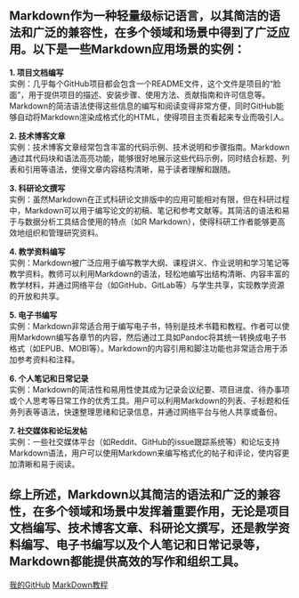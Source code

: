 ## Markdown作为一种轻量级标记语言，以其简洁的语法和广泛的兼容性，在多个领域和场景中得到了广泛应用。以下是一些Markdown应用场景的实例：

**1. 项目文档编写**  
实例：几乎每个GitHub项目都会包含一个README文件，这个文件是项目的“脸面”，用于提供项目的描述、安装步骤、使用方法、贡献指南和许可信息等。Markdown的简洁语法使得这些信息的编写和阅读变得非常方便，同时GitHub能够自动将Markdown渲染成格式化的HTML，使得项目主页看起来专业而吸引人。

**2. 技术博客文章**  
实例：技术博客文章经常包含丰富的代码示例、技术说明和步骤指南。Markdown通过其代码块和语法高亮功能，能够很好地展示这些代码示例，同时结合标题、列表和引用等语法，使得文章内容结构清晰，易于读者理解和跟随。

**3. 科研论文撰写**  
实例：虽然Markdown在正式科研论文排版中的应用可能相对有限，但在科研过程中，Markdown可以用于编写论文的初稿、笔记和参考文献等。其简洁的语法和易于与数据分析工具结合使用的特点（如R Markdown），使得科研工作者能够更高效地组织和管理研究资料。

**4. 教学资料编写**  
实例：Markdown被广泛应用于编写教学大纲、课程讲义、作业说明和学习笔记等教学资料。教师可以利用Markdown的语法，轻松地编写出结构清晰、内容丰富的教学材料，并通过网络平台（如GitHub、GitLab等）与学生共享，实现教学资源的开放和共享。

**5. 电子书编写**  
实例：Markdown非常适合用于编写电子书，特别是技术书籍和教程。作者可以使用Markdown编写各章节的内容，然后通过工具如Pandoc将其统一转换成电子书格式（如EPUB、MOBI等）。Markdown的内容引用和脚注功能也非常适合用于添加参考资料和注释。

**6. 个人笔记和日常记录**   
实例：Markdown的简洁性和易用性使其成为记录会议纪要、项目进度、待办事项或个人思考等日常工作的优秀工具。用户可以利用Markdown的列表、子标题和任务列表等语法，快速整理思绪和记录信息，并通过网络平台与他人共享或备份。

**7. 社交媒体和论坛发帖**  
实例：一些社交媒体平台（如Reddit、GitHub的issue跟踪系统等）和论坛支持Markdown语法，用户可以使用Markdown来编写格式化的帖子和评论，使内容更加清晰和易于阅读。

## 综上所述，Markdown以其简洁的语法和广泛的兼容性，在多个领域和场景中发挥着重要作用，无论是项目文档编写、技术博客文章、科研论文撰写，还是教学资料编写、电子书编写以及个人笔记和日常记录等，Markdown都能提供高效的写作和组织工具。

[我的GitHub](https://github.com/gmyy00)
[MarkDown教程](https://markdown.com.cn/)

